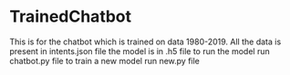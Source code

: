 # TrainedChatbot
This is for the chatbot which is trained on data 1980-2019.
All the data is present in intents.json file
the model is in .h5 file
to run the model run chatbot.py file
to train a new model run new.py file
